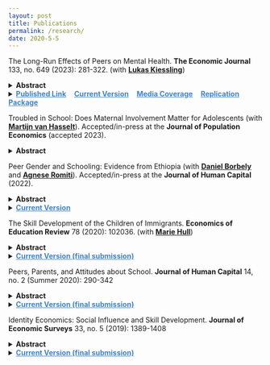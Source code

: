 ```yaml
---
layout: post
title: Publications
permalink: /research/
date: 2020-5-5
---
```


The Long-Run Effects of Peers on Mental Health. **The Economic Journal** 133, no. 649 (2023): 281-322. (with **[Lukas Kiessling](https://lukaskiessling.github.io/)**)

<details>
	<summary><b>Abstract</b></summary>
		
		<p>
		This paper studies how peers in school affect students' mental health. Guided by a theoretical framework, we find that increasing students’ relative ranks in their cohorts by one standard deviation improves their mental health by 6\% of a standard deviation conditional on own ability. These effects are more pronounced for low-ability students, persistent for at least 14 years, and carry over to economic long-run outcomes. Moreover, we document a strong asymmetry: Students who receive negative rather than positive shocks react more strongly. Our findings therefore provide evidence on how the school environment can have long-lasting consequences for the well-being of individuals.
		</p>
</details>

<details>
	<summary> <a href="https://doi.org/10.1093/ej/ueac039" style="font-weight:bold;color:#4183C4">Published Link</a> &nbsp;&nbsp; <a href="{{site.baseurl}}/files/kiessling_norris122021.pdf" style="font-weight:bold;color:#4183C4">Current Version</a> &nbsp;&nbsp; <a href="https://www.faz.net/aktuell/wirtschaft/wie-leistungsvergleiche-zwischen-schuelern-krank-machen-17019068.html" style="font-weight:bold;color:#4183C4">Media Coverage</a> &nbsp;&nbsp; <a href="10.5281/zenodo.6587421" style="font-weight:bold;color:#4183C4">Replication Package</a> </summary>
</details>

Troubled in School: Does Maternal Involvement Matter for Adolescents (with **[Martijn van Hasselt](https://bryan.uncg.edu/faculty-and-staff/van-hasselt-martijn-nicolaas-pieter-n/)**). Accepted/in-press at the **Journal of Population Economics** (accepted 2023). 

<details>
	<summary><b>Abstract</b></summary>
		
		<p>
		We estimate the causal effect of mother's involvement on the amount of trouble an adolescent experiences in school. We use multiple measures of school trouble and factor analysis to construct a composite and then link this composite with noncognitive skills. Our measure of mother's involvement encompasses discussing school-related matters and providing help with school projects. Using an instrumental variable constructed from a suitably chosen peer group, our main finding is that an increase in maternal involvement leads to a significant decrease in school trouble. We find this result to be robust across a large number of sensitivity tests designed to account for possible selection effects, shocks at the peer group level, and further potential violations of the exclusion restriction. Additionally, we present evidence suggesting that the effect of maternal involvement may operate through its effect on adolescents' college aspirations, mental health, and the perception of parental warmth. 
		</p>
</details>

Peer Gender and Schooling: Evidence from Ethiopia (with **[Daniel Borbely](https://sites.google.com/view/danielborbely/home)** and **[Agnese Romiti](https://sites.google.com/view/agneseromiti/home)**). Accepted/in-press at the **Journal of Human Capital** (2022).

<details>
	<summary><b>Abstract</b></summary>

		<p>
		This paper studies how classmate gender composition matters for school absences and test scores in a context characterized by strong social norms and scarce school resources. We base our results on a unique survey of students across classrooms and schools in Ethiopia, exploiting random assignment of students to classrooms. We find a strong asymmetry: while females benefit from exposure to more female classmates with reduced absenteeism and improvement on math test scores, males are unaffected. We further find that exposure to more female classmates improves motivation and participation in class, and in general, that the effects of classmate gender composition are consistent with social interaction effects.
		</p>
</details>

<details>
	<summary> <a href="{{site.baseurl}}/files/peergender_wp.pdf" style="font-weight:bold;color:#4183C4">Current Version</a> </summary>
</details>

The Skill Development of the Children of Immigrants. **Economics of Education Review** 78 (2020): 102036. (with **[Marie Hull](https://sites.google.com/view/mariehull/home)**)

<details>
	<summary><b>Abstract</b></summary>
		
		<p>
		In this paper, we study the evolution of cognitive and noncognitive skills gaps for children of immigrants between kindergarten and 5th grade using two recent cohorts of elementary school students. We find some evidence that children of immigrants begin school with lower math scores than children of natives, but this gap disappears in later elementary school. For noncognitive skills, children of immigrants and children of natives score similarly in early elementary school, but a positive gap opens up in 2nd grade. We find that the growth in noncognitive skills is driven by disadvantaged immigrant students. We discuss potential explanations for the observed patterns of skill development as well as the implications of our results for the labor market prospects of children of immigrants.
		</p>
</details> 

<details>
	<summary> <a href="{{site.baseurl}}/files/coi_skill2_EER_Revision_plusSuppApp.pdf" style="font-weight:bold;color:#4183C4">Current Version (final submission)</a> </summary>
</details>

<!-- &nbsp;&nbsp;&nbsp;[**Current Version (final submission)**]({{site.baseurl}}/files/coi_skill2_EER_Revision_plusSuppApp.pdf) -->

Peers, Parents, and Attitudes about School. **Journal of Human Capital** 14, no. 2 (Summer 2020): 290-342

<details>
	<summary><b>Abstract</b></summary>

		<p>
		Educational attitudes are linked to long-term educational success through motivating effort and greater attention to the future. This study focuses on the role of friends and of parents in the school grade cohort in shaping adolescent attitude development. First, I explore the effect of friends' attitudes on an adolescent's attitudes. Second, I ask whether parental investments and educational expectations in the adolescent's school cohort can moderate the influence of friends on attitudes. I find that adolescents’ attitudes about school respond to friends’ attitudes and that parental educational expectations within a cohort can moderate the influence of friends on attitudes.
		</p>
</details>

<details>
	<summary> <a href="{{site.baseurl}}/files/ppa_norris_jhcfinal.pdf" style="font-weight:bold;color:#4183C4">Current Version (final submission)</a> </summary>
</details>

<!-- &nbsp;&nbsp;&nbsp;[**Current Version (final submission)**]({{site.baseurl}}/files/ppa_norris_jhcfinal.pdf)-->
<!-- <dl>
<a href = "{{ site.baseurl }}/files/ppa_norris_jhcfinal.pdf"><b>Current Version (final submission) </b> </a> 
</dl> -->

Identity Economics: Social Influence and Skill Development. **Journal of Economic Surveys** 33, no. 5 (2019): 1389-1408

<details>
	<summary><b>Abstract</b></summary>

		<p>
		Within the economic literature, studies in identity economics, peer effects, and skill development have all suggested that social influences have an important role in determining choices. In this review, I draw on lessons learned from the identity economics literature to examine implications from the peer effects and skill development literature. I focus on the role of social identity in generating social group effects from peers and what role identity may have in shaping the development of skills from broader environments, parents and peers during childhood and adolescence. 
		</p>
</details>

<details>
	<summary> <a href="{{site.baseurl}}/files/jes_ideco_norris.pdf" style="font-weight:bold;color:#4183C4">Current Version (final submission)</a> </summary>
</details>

<!--&nbsp;&nbsp;&nbsp;[**Current Version (final submission)**]({{site.baseurl}}/files/jes_ideco_norris.pdf) -->
<!-- <dl>
<a href = "{{ site.baseurl }}/files/jes_ideco_norris.pdf"><b>Current Version (final submission) </b> </a> 
</dl> -->


<!-- Next you can update your site name, avatar and other options using the _config.yml file in the root of your repository (shown below).

![_config.yml]({{ site.baseurl }}/images/config.png)

The easiest way to make your first post is to edit this one. Go into /_posts/ and update the Hello World markdown file. For more instructions head over to the [Jekyll Now repository](https://github.com/barryclark/jekyll-now) on GitHub. -->